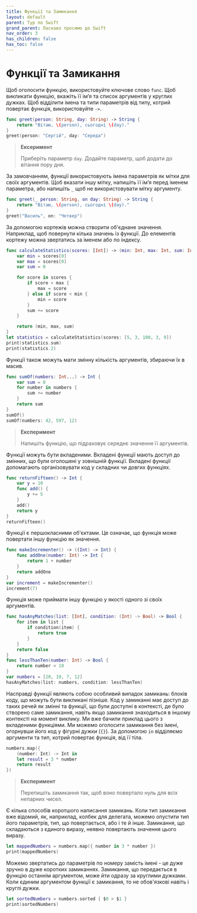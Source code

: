 ```yaml
---
title: Функції та Замикання
layout: default
parent: Тур по Swift
grand_parent: Ласкаво просимо до Swift
nav_order: 3
has_children: false
has_toc: false
---
```


# Функції та Замикання

Щоб оголосити функцію, використовуйте ключове слово `func`. Щоб викликати функцію, вкажіть її ім’я та список аргументів у круглих дужках. Щоб відділити імена та типи параметрів від типу, котрий повертає функція, використовуйте `->`.

```swift
func greet(person: String, day: String) -> String {
    return "Вітаю, \(person), сьогодні \(day)."
}
greet(person: "Сергій", day: "Середа")
```

> **Ексеримент**
>
> Приберіть параметр `day`. Додайте параметр, щоб додати до вітання пору дня.

За замовчанням, функції використовують імена параметрів як мітки для своїх аргументів. Щоб вказати іншу мітку, напишіть її ім’я перед іменем параметра, або напишіть `_` щоб не використовувати мітку аргументу.

```swift
func greet(_ person: String, on day: String) -> String {
    return "Вітаю, \(person), сьогодні \(day)."
}
greet("Василь", on: "Четвер")
```

За допомогою кортежів можна створити об'єднане значення. Наприклад, щоб повернути кілька значень із функції. До елементів кортежу можна звертатись за іменем або по індексу.

```swift
func calculateStatistics(scores: [Int]) -> (min: Int, max: Int, sum: Int) {
    var min = scores[0]
    var max = scores[0]
    var sum = 0

    for score in scores {
        if score > max {
            max = score
        } else if score < min {
            min = score
        }
        sum += score
    }

    return (min, max, sum)
}
let statistics = calculateStatistics(scores: [5, 3, 100, 3, 9])
print(statistics.sum)
print(statistics.2)
```

Функції також можуть мати змінну кількість аргументів, збираючи їх в масив.

```swift
func sumOf(numbers: Int...) -> Int {
    var sum = 0
    for number in numbers {
        sum += number
    }
    return sum
}
sumOf()
sumOf(numbers: 42, 597, 12)
```

> **Експеримент**
>
> Напишіть функцію, що підраховує середнє значення її аргументів.

Функції можуть бути вкладеними. Вкладені функції мають доступ до змінних, що були оголошені у зовнішній функції. Вкладені функції допомагають організовувати код у складних чи довгих функціях.

```swift
func returnFifteen() -> Int {
    var y = 10
    func add() {
        y += 5
    }
    add()
    return y
}
returnFifteen()
```

Функції є першокласними об'єктами. Це означає, що функція може повертати іншу функцію як значення.

```swift
func makeIncrementer() -> ((Int) -> Int) {
    func addOne(number: Int) -> Int {
        return 1 + number
    }
    return addOne
}
var increment = makeIncrementer()
increment(7)
```

Функція може приймати іншу функцію у якості одного зі своїх аргументів.

```swift
func hasAnyMatches(list: [Int], condition: (Int) -> Bool) -> Bool {
    for item in list {
        if condition(item) {
            return true
        }
    }
    return false
}
func lessThanTen(number: Int) -> Bool {
    return number < 10
}
var numbers = [20, 19, 7, 12]
hasAnyMatches(list: numbers, condition: lessThanTen)
```

Насправді функції являють собою особливий випадок замикань: блоків коду, що можуть бути викликані пізніше. Код у замиканні має доступ до таких речей як змінні та функції, що були доступні в контексті, де було створено саме замикання, навіть якщо замикання знаходиться в іншому контексті на момент виклику. Ми вже бачили приклад цього з вкладеними функціями. Ми можемо оголосити замикання без імені, огорнувши його код у фігурні дужки \(`{}`\). За допомогою `in` відділяємо аргументи та тип, котрий повертає функція, від її тіла.

```swift
numbers.map({
    (number: Int) -> Int in
    let result = 3 * number
    return result
})
```

> **Експеримент**
>
> Перепишіть замикання так, щоб воно повертало нуль для всіх непарних чисел.

Є кілька способів коротшого написання замикань. Коли тип замикання вже відомий, як, наприклад, колбек для делегата, можемо опустити тип його параметрів, тип, що повертається, або і те й інше. Замикання, що складаються з єдиного виразу, неявно повертають значення цього виразу.

```swift
let mappedNumbers = numbers.map({ number in 3 * number })
print(mappedNumbers)
```

Можемо звертатись до параметрів по номеру замість імені - це дуже зручно в дуже коротких замиканнях. Замикання, що передається в функцію останнім аргументом, може йти одразу за круглими дужками. Коли єдиним аргументом функції є замикання, то не обов'язкові навіть і круглі дужки.

```swift
let sortedNumbers = numbers.sorted { $0 > $1 }
print(sortedNumbers)
```

